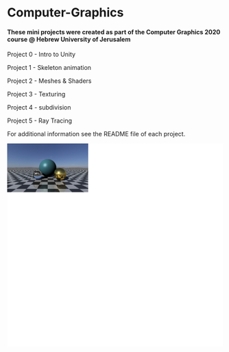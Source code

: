 # Computer-Graphics

#### These mini projects were created as part of the Computer Graphics 2020 course @ Hebrew University of Jerusalem

Project 0 - Intro to Unity

Project 1 - Skeleton animation

Project 2 - Meshes & Shaders

Project 3 - Texturing

Project 4 - subdivision

Project 5 - Ray Tracing


For additional information see the README file of each project. <br />


![picture](img5.png)




